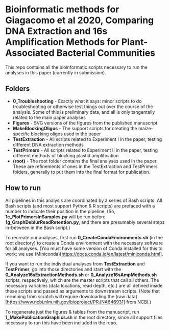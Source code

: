 # Bioinformatic methods for Giagacomo et al 2020, Comparing DNA Extraction and 16s Amplification Methods for Plant-Associated Bacterial Communities 

This repo contains all the bioinformatic scripts necessary to run the analyses in this paper (currently in submission). 

## Folders
* **0_Troubleshooting** - Exactly what it says: minor scripts to do troubleshooting or otherwise test things out over the course of the analysis. Some of this is preliminary data, and all is only tangentally related to the main paper analyses
* **Figures** - SVG versions of the figures from the published manuscript
* **MakeBlockingOligos** - The support scripts for creating the maize-specific blocking oligos used in the paper
* **TestExtraction** - All scripts related to Experiment I in the paper, testing different DNA extraction methods
* **TestPrimers** - All scripts related to Experiment II in the paper, testing different methods of blocking plastid amplification
* **(root)** - The root folder contains the final analyses used in the paper. These are refinements of ones in the TestExtraction and TestPrimers folders, generally to put them into the final format for publication.

## How to run
All pipelines in this analysis are coordinated by a series of Bash scripts. All Bash scripts (and most support Python & R scripts) are prefaced with a number to indicate their position in the pipeline. (So, **1c_PlotPrimersInSamples.py** will be run before **1g_GraphDeblurReadRetention.py**, and there are presumably several steps in-between in the Bash script.)

To recreate our analyses, first run **0_CreateCondaEnvironments.sh** (in the root directory) to create a Conda environment with the necessary software for all analyses. (You must have some version of Conda installed for this to work; we use (Miniconda)[https://docs.conda.io/en/latest/miniconda.html].

If you want to run the individual analyses from **TestExtraction** and **TestPrimer**, go into those directories and start with the **0_Analyze16sExtractionMethods.sh** or **0_Analyze16sAmpMethods.sh** scripts, respectively, which are the master scripts that call all others. The necessary variables (data locations, read depth, etc.) are all defined inside these scripts and passed as arguments to downstream scripts. (Note that rerunning from scratch will require downloading the (raw data)[https://www.ncbi.nlm.nih.gov/bioproject/PRJNA646931] from NCBI.)

To regenerate just the figures & tables from the manuscript, run **1_MakePublicationGraphics.sh** in the root directory, since all support files necessary to run this have been included in the repo.

